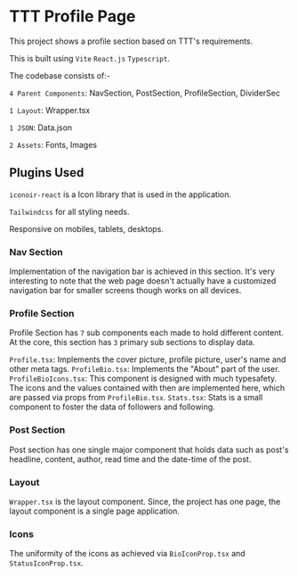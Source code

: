 # TTT Profile Page

This project shows a profile section based on TTT's requirements.

This is built using `Vite` `React.js` `Typescript`.

The codebase consists of:-


`4 Parent Components`: NavSection, PostSection, ProfileSection, DividerSec

`1 Layout`: Wrapper.tsx

`1 JSON`: Data.json

`2 Assets`: Fonts, Images

## Plugins Used

`iconoir-react` is a Icon library that is used in the application.

`Tailwindcss` for all styling needs.

Responsive on mobiles, tablets, desktops.

### Nav Section

Implementation of the navigation bar is achieved in this section. It's very interesting to note that the web page doesn't actually have a customized navigation bar for smaller screens though works on all devices.

### Profile Section

Profile Section has `7` sub components each made to hold different content. At the core, this section has `3` primary sub sections to display data.

`Profile.tsx`: Implements the cover picture, profile picture, user's name and other meta tags.
`ProfileBio.tsx`: Implements the "About" part of the user.
`ProfileBioIcons.tsx`: This component is designed with much typesafety. The icons and the values contained with then are implemented here, which are passed via props from `ProfileBio.tsx`.
`Stats.tsx`: Stats is a small component to foster the data of followers and following.

### Post Section

Post section has one single major component that holds data such as post's headline, content, author, read time and the date-time of the post.

### Layout

`Wrapper.tsx` is the layout component. Since, the project has one page, the layout component is a single page application.

### Icons

The uniformity of the icons as achieved via `BioIconProp.tsx` and `StatusIconProp.tsx`.